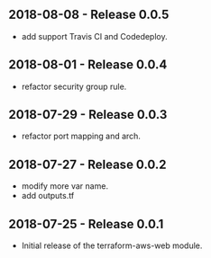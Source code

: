 ## 2018-08-08 - Release 0.0.5

- add support Travis CI and Codedeploy.

## 2018-08-01 - Release 0.0.4

- refactor security group rule.

## 2018-07-29 - Release 0.0.3

- refactor port mapping and arch.

## 2018-07-27 - Release 0.0.2

- modify more var name.
- add outputs.tf

## 2018-07-25 - Release 0.0.1

- Initial release of the terraform-aws-web module.
